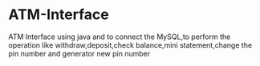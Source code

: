 # ATM-Interface
ATM Interface using java and  to connect the MySQL,to perform  the operation like withdraw,deposit,check balance,mini statement,change the pin number and generator new pin number
